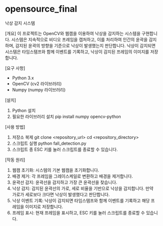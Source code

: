 # opensource_final

낙상 감지 시스템 

[개요]
이 프로젝트는 OpenCV와 웹캠을 이용하여 낙상을 감지하는 시스템을 구현합니다. 
시스템은 지속적으로 비디오 프레임을 캡처하고, 이를 처리하여 인간의 윤곽을 감지하며, 감지된 윤곽의 방향을 기준으로 낙상이 발생했는지 판단합니다. 
낙상이 감지되면 시스템은 타임스탬프와 함께 이벤트를 기록하고, 낙상이 감지된 프레임의 이미지를 저장합니다.

[요구 사항]
- Python 3.x
- OpenCV (cv2 라이브러리)
- Numpy (numpy 라이브러리)

[설치]
1. Python 설치
2. 필요한 라이브러리 설치
    pip install numpy opencv-python

[사용 방법]
1. 저장소 복제
   git clone <repository_url>
   cd <repository_directory>
2. 스크립트 실행
   python fall_detection.py
3. 스크립트 종
   ESC 키를 눌러 스크립트를 종료할 수 있습니다.

[작동 원리]
1. 웹캠 초기화: 시스템의 기본 웹캠을 초기화합니다.
2. 배경 제거: 각 프레임을 그레이스케일로 변환하고 배경을 제거합니다.
3. 윤곽선 감지: 윤곽선을 감지하고 가장 큰 윤곽선을 찾습니다.
4. 낙상 감지: 감지된 윤곽선의 가로, 세로 비율을 기반으로 낙상을 감지합니다. 만약 가로가 세로보다 크다면 낙상이 발생했다고 판단합니다.
5. 낙상 이벤트 기록: 낙상이 감지되면 타임스탬프와 함께 이벤트를 기록하고 해당 프레임을 이미지로 저장합니다.
6. 프레임 표시: 현재 프레임을 표시하고, ESC 키를 눌러 스크립트를 종료할 수 있습니다.
